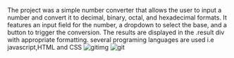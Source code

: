 
The project was a simple number converter that allows the user to input a number and convert 
it to decimal, binary, octal, and hexadecimal formats. 
It features an input field for the number, a dropdown to select the base, and a button to trigger the conversion. 
The results are displayed in the .result div with appropriate formatting.
several programing languages are used i.e javascript,HTML and CSS
![gitimg](https://github.com/user-attachments/assets/5075c4c6-c27f-47b1-a903-87ed720027b3)
![git](https://github.com/user-attachments/assets/bb20e418-45e1-44ff-aa92-efdfb72ddbc2)

